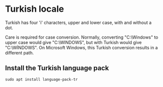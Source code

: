 # Turkish locale

Turkish has four 'i' characters, upper and lower case, with and without a dot.

Care is required for case conversion. Normally, converting "C:\Windows" to upper case would give "C:\WINDOWS", but with Turkish would give "C:\WİNDOWS". On Microsoft Windows, this Turkish conversion results in a different path.

## Install the Turkish language pack
`sudo apt install language-pack-tr`
